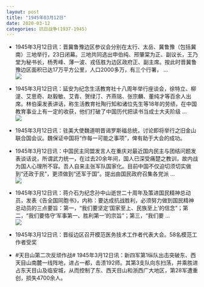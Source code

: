 ```yaml
---
layout: post
title: "1945年03月12日"
date: 2020-03-12
categories: 抗日战争(1937-1945)
---
```


<meta name="referrer" content="no-referrer" />

- 1945年3月12日讯：晋冀鲁豫边区参议会分别在太行、太岳、冀鲁豫（包括冀南）三地举行，23日闭幕。三地共同选出申伯纯、邢肇棠为正、副议长，王乃堂为秘书长，杨秀峰、薄一波、戎伍胜为边区政府正、副主席。按此时晋冀鲁豫边区面积已达17万平方公里，人口2000多万，有三个行署， ... <br/><img src="https://wx3.sinaimg.cn/large/aca367d8ly1gcrg041yj8j20c80ay0sv.jpg" />

- 1945年3月12日讯：延安为纪念生活教育社十八周年举行座谈会，徐特立、柳湜、艾思奇、赵毅敏、艾青、贺绿汀、齐燕铭、张宗麟、董纯才等百余人出席。林伯渠发表讲话，称生活教育社陶行知和诸位先生等18年的劳绩，在中国教育事业上有一定的收获，他们打破了中国历代把读书当成士大夫阶级 ... <br/><img src="https://wx3.sinaimg.cn/large/aca367d8ly1gcreavdkpoj20c8090mx7.jpg" />

- 1945年3月12日讯：驻美大使魏道明晋谒罗斯福总统，讨论即将举行之旧金山联合国会议。魏保证中国将“作每一可能之事项”，俾有助于大会的成功。 

- 1945年3月12日讯：中国民主同盟发言人在重庆对最近国内民主与团结问题发表谈话说，所谓武力统一，在过去20余年间，国人已深受痛楚之教训，故内战为国人心理所不容。吾人自来主张军队国家化。目前中国不仅迫切须切实做到“还政于民”，更须做到“还军于国”。提出由国民政府召集各党派 ... <br/><img src="https://wx1.sinaimg.cn/large/aca367d8ly1gcr0ew1yikj20c80bx0sv.jpg" />

- 1945年3月12日讯：蒋介石为纪念孙中山逝世二十周年及策进国民精神总动员，发表《告全国同胞书》，内称：要达成抗战胜利，必须努力做到国民精神总动员的三点要旨：第一，“我们要坚定‘国家至上、民族至上’的信念”；第二，“我们要恪守‘军事第一、胜利第一’的宗旨”；第三，“我们要 ... <br/><img src="https://wx4.sinaimg.cn/large/aca367d8ly1gcqyoh6kpij20c809zwej.jpg" />

- 1945年3月12日讯：晋绥边区召开模范医务技术工作者代表大会。58名模范工作者受奖 

- #天目山第二次反顽作战# 1945年3月12日讯：新四军第1纵队出击突破东、西天目山南麓一线阵地，进占一都，击溃192师。其第3支队向东扫荡，并乘胜进占东天目山及临安城，从而控制了东、西天目山和浙西广大地区，第28军遭重创，损失4700余人。 

